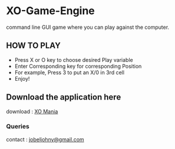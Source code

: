 # XO-Game-Engine
command line GUI game where you can play against the computer. 


## HOW TO PLAY

- Press X or O key to choose desired Play variable
- Enter Corresponding key for corresponding Position
- For example, Press 3 to put an X/0 in 3rd cell 
- Enjoy!

## Download the application here

download : [XO Mania](https://github.com/jobeljohny/XO-Game-Engine/raw/main/XO%20Mania.exe)

### Queries
contact : jobeljohny@gmail.com
